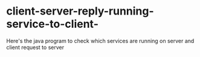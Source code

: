 # client-server-reply-running-service-to-client-
Here's the java program to check which services are running on server and client request to server  
